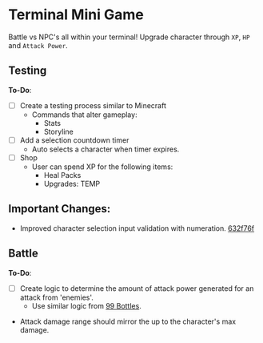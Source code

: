 # Terminal Mini Game
Battle vs NPC's all within your terminal! Upgrade character through `XP`, `HP` and `Attack Power`.

## Testing
**To-Do**:
- [ ] Create a testing process similar to Minecraft
  - Commands that alter gameplay:
    - Stats
    - Storyline
- [ ] Add a selection countdown timer
	- Auto selects a character when timer expires.
- [ ] Shop
	- User can spend XP for the following items:
 		- Heal Packs
 		- Upgrades: TEMP

## Important Changes:
- Improved character selection input validation with numeration. [632f76f](https://github.com/beingsie/codedexio/commit/632f76f943c0c07c2ffa250061f501e367799c92)

## Battle
**To-Do**:
- [ ] Create logic to determine the amount of attack power generated for an attack from 'enemies'.
	- Use similar logic from [99 Bottles](https://github.com/beingsie/codedexio/blob/main/courses/python/04_loops/99_bottles.py).
 - Attack damage range should mirror the up to the character's max damage.
